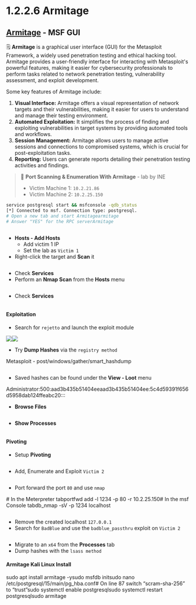 # 1.2.2.6 Armitage

## ​[Armitage](https://www.offsec.com/metasploit-unleashed/armitage/) - MSF GUI <a href="#armitage-msf-gui" id="armitage-msf-gui"></a>

🗒️ **Armitage** is a graphical user interface (GUI) for the Metasploit Framework, a widely used penetration testing and ethical hacking tool. Armitage provides a user-friendly interface for interacting with Metasploit's powerful features, making it easier for cybersecurity professionals to perform tasks related to network penetration testing, vulnerability assessment, and exploit development.

Some key features of Armitage include:

1. **Visual Interface:** Armitage offers a visual representation of network targets and their vulnerabilities, making it easier for users to understand and manage their testing environment.
2. **Automated Exploitation:** It simplifies the process of finding and exploiting vulnerabilities in target systems by providing automated tools and workflows.
3. **Session Management:** Armitage allows users to manage active sessions and connections to compromised systems, which is crucial for post-exploitation tasks.
4. **Reporting:** Users can generate reports detailing their penetration testing activities and findings.

> 🔬 **Port Scanning & Enumeration With Armitage** - lab by INE
>
> * Victim Machine 1: `10.2.21.86`
> * Victim Machine 2: `10.2.25.150`

```bash
service postgresql start && msfconsole -qdb_status
[*] Connected to msf. Connection type: postgresql. 
# Open a new tab and start Armitagearmitage
# Answer "YES" for the RPC serverArmitage
```

<figure><img src="https://2946054920-files.gitbook.io/~/files/v0/b/gitbook-x-prod.appspot.com/o/spaces%2FlhjuckuLbvBn36EoFL7P%2Fuploads%2Fgit-blob-f904d06c20ea9b281adbd29080a55da613d7b57e%2Fimage-20230422172326118.png?alt=media" alt=""><figcaption></figcaption></figure>

* **Hosts - Add Hosts**
  * Add victim 1 IP
  * Set the lab as `Victim 1`
* Right-click the target and **Scan** it

<figure><img src="https://2946054920-files.gitbook.io/~/files/v0/b/gitbook-x-prod.appspot.com/o/spaces%2FlhjuckuLbvBn36EoFL7P%2Fuploads%2Fgit-blob-a53c7667e990970553e6edec9bc36283decae547%2Fimage-20230422172731476.png?alt=media" alt=""><figcaption></figcaption></figure>

* Check **Services**
* Perform an **Nmap Scan** from the **Hosts** menu

<figure><img src="https://2946054920-files.gitbook.io/~/files/v0/b/gitbook-x-prod.appspot.com/o/spaces%2FlhjuckuLbvBn36EoFL7P%2Fuploads%2Fgit-blob-959d828ae25353531072e17d3e69bf54c444d770%2Fimage-20230422173026361.png?alt=media" alt=""><figcaption></figcaption></figure>

* Check **Services**

<figure><img src="https://2946054920-files.gitbook.io/~/files/v0/b/gitbook-x-prod.appspot.com/o/spaces%2FlhjuckuLbvBn36EoFL7P%2Fuploads%2Fgit-blob-91b06c94b8705da0674d6fc589193c3844f6f7df%2Fimage-20230422173127590.png?alt=media" alt=""><figcaption></figcaption></figure>

#### Exploitation <a href="#exploitation" id="exploitation"></a>

* Search for `rejetto` and launch the exploit module

![](https://2946054920-files.gitbook.io/~/files/v0/b/gitbook-x-prod.appspot.com/o/spaces%2FlhjuckuLbvBn36EoFL7P%2Fuploads%2Fgit-blob-9df574e8bb53e8691054af5000a6f3de697520be%2Fimage-20230422173456328.png?alt=media)![](https://2946054920-files.gitbook.io/~/files/v0/b/gitbook-x-prod.appspot.com/o/spaces%2FlhjuckuLbvBn36EoFL7P%2Fuploads%2Fgit-blob-34b3185a08d1884a6069ad109d1fd193cc0bc3cd%2Fimage-20230422173621170.png?alt=media)

* Try **Dump Hashes** via the `registry method`

Metasploit - post/windows/gather/smart\_hashdump

<figure><img src="https://2946054920-files.gitbook.io/~/files/v0/b/gitbook-x-prod.appspot.com/o/spaces%2FlhjuckuLbvBn36EoFL7P%2Fuploads%2Fgit-blob-152abcd90ca82912756d14c11cd27bfe89ff39bb%2Fimage-20230422174938564.png?alt=media" alt=""><figcaption></figcaption></figure>

* Saved hashes can be found under the **View - Loot** menu

Administrator:500:aad3b435b51404eeaad3b435b51404ee:5c4d59391f656d5958dab124ffeabc20:::

* **Browse Files**

<figure><img src="https://2946054920-files.gitbook.io/~/files/v0/b/gitbook-x-prod.appspot.com/o/spaces%2FlhjuckuLbvBn36EoFL7P%2Fuploads%2Fgit-blob-fd40b2a2cd54e84bf911ffb5c84c904aed746348%2Fimage-20230422175355019.png?alt=media" alt=""><figcaption></figcaption></figure>

* **Show Processes**

<figure><img src="https://2946054920-files.gitbook.io/~/files/v0/b/gitbook-x-prod.appspot.com/o/spaces%2FlhjuckuLbvBn36EoFL7P%2Fuploads%2Fgit-blob-b333383b01ea5e7a005a3b880114e1ccfb64634a%2Fimage-20230422175459608.png?alt=media" alt=""><figcaption></figcaption></figure>

#### Pivoting <a href="#pivoting" id="pivoting"></a>

* Setup **Pivoting**

<figure><img src="https://2946054920-files.gitbook.io/~/files/v0/b/gitbook-x-prod.appspot.com/o/spaces%2FlhjuckuLbvBn36EoFL7P%2Fuploads%2Fgit-blob-40b0bf170483ebc9b690f70c7602415bcfbc135d%2Fimage-20230422175630076.png?alt=media" alt=""><figcaption></figcaption></figure>

* Add, Enumerate and Exploit `Victim 2`

<figure><img src="https://2946054920-files.gitbook.io/~/files/v0/b/gitbook-x-prod.appspot.com/o/spaces%2FlhjuckuLbvBn36EoFL7P%2Fuploads%2Fgit-blob-432af299eca1238d2e8a3a221b9de47b0138b6ba%2Fimage-20230422180124226.png?alt=media" alt=""><figcaption></figcaption></figure>

* Port forward the port `80` and use `nmap`

\# In the Meterpreter tabportfwd add -l 1234 -p 80 -r 10.2.25.150# In the msf Console tabdb\_nmap -sV -p 1234 localhost

<figure><img src="https://2946054920-files.gitbook.io/~/files/v0/b/gitbook-x-prod.appspot.com/o/spaces%2FlhjuckuLbvBn36EoFL7P%2Fuploads%2Fgit-blob-dd4d5d7e4d215d6dccaa98a9420a9dcb74d84251%2Fimage-20230422180508381.png?alt=media" alt=""><figcaption></figcaption></figure>

* Remove the created localhost `127.0.0.1`
* Search for `BadBlue` and use the `badblue_passthru` exploit on `Victim 2`

<figure><img src="https://2946054920-files.gitbook.io/~/files/v0/b/gitbook-x-prod.appspot.com/o/spaces%2FlhjuckuLbvBn36EoFL7P%2Fuploads%2Fgit-blob-40bbac8f8d285bb67df85ab45158658bf7a3a824%2Fimage-20230422181450963.png?alt=media" alt=""><figcaption></figcaption></figure>

* Migrate to an `x64` from the **Processes** tab
* Dump hashes with the `lsass method`

#### Armitage Kali Linux Install <a href="#armitage-kali-linux-install" id="armitage-kali-linux-install"></a>

sudo apt install armitage -ysudo msfdb initsudo nano /etc/postgresql/15/main/pg\_hba.conf# On line 87 switch “scram-sha-256” to “trust”sudo systemctl enable postgresqlsudo systemctl restart postgresqlsudo armitage
